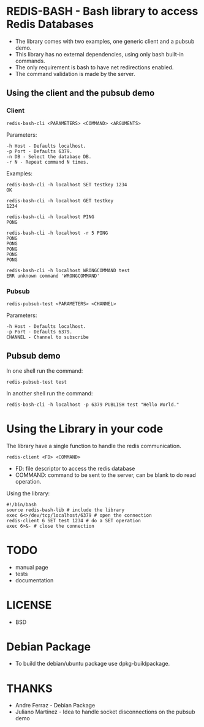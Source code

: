 # REDIS-BASH - Bash library to access Redis Databases
* The library comes with two examples, one generic client and a pubsub demo.
* This library has no external dependencies, using only bash built-in commands.
* The only requirement is bash to have net redirections enabled.
* The command validation is made by the server.

## Using the client and the pubsub demo

### Client
	redis-bash-cli <PARAMETERS> <COMMAND> <ARGUMENTS>

Parameters:

	-h Host - Defaults localhost.
	-p Port - Defaults 6379.
	-n DB - Select the database DB.
	-r N - Repeat command N times.
	
Examples:

	redis-bash-cli -h localhost SET testkey 1234
	OK
	
	redis-bash-cli -h localhost GET testkey
	1234
	
	redis-bash-cli -h localhost PING
	PONG
	
	redis-bash-cli -h localhost -r 5 PING
	PONG
	PONG
	PONG
	PONG
	PONG
	
	redis-bash-cli -h localhost WRONGCOMMAND test
	ERR unknown command 'WRONGCOMMAND'

### Pubsub

	redis-pubsub-test <PARAMETERS> <CHANNEL>
	
Parameters:

	-h Host - Defaults localhost.
	-p Port - Defaults 6379.
	CHANNEL - Channel to subscribe
		
## Pubsub demo
In one shell run the command:

	redis-pubsub-test test

In another shell run the command:

	redis-bash-cli -h localhost -p 6379 PUBLISH test "Hello World."
	
# Using the Library in your code
The library have a single function to handle the redis communication.

	redis-client <FD> <COMMAND>

* FD: file descriptor to access the redis database
* COMMAND: command to be sent to the server, can be blank to do read operation.

Using the library:

	#!/bin/bash
	source redis-bash-lib # include the library
	exec 6<>/dev/tcp/localhost/6379 # open the connection
	redis-client 6 SET test 1234 # do a SET operation
	exec 6>&- # close the connection


# TODO
* manual page
* tests
* documentation

# LICENSE
* BSD

# Debian Package
* To build the debian/ubuntu package use dpkg-buildpackage.

# THANKS
* Andre Ferraz - Debian Package
* Juliano Martinez - Idea to handle socket disconnections on the pubsub demo